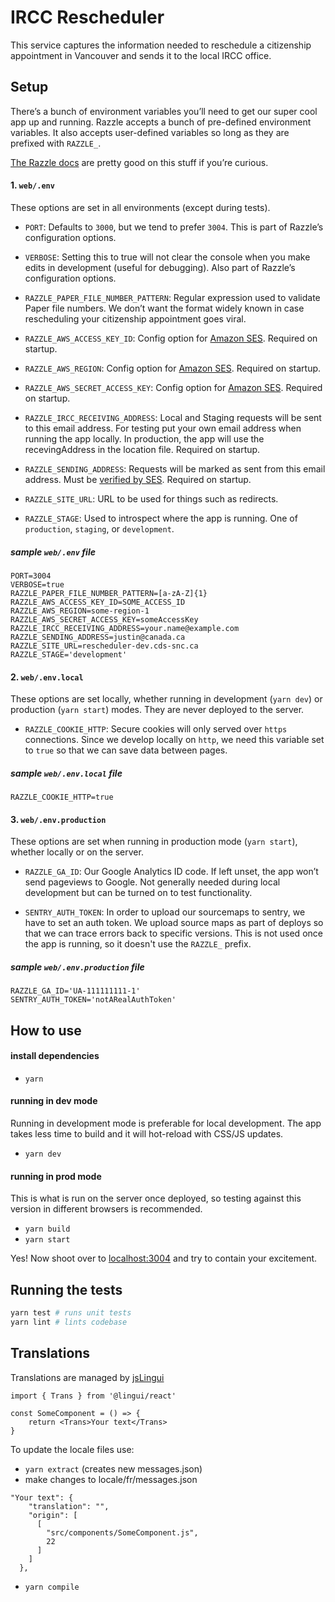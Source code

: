 # IRCC Rescheduler

This service captures the information needed to reschedule a citizenship appointment in Vancouver and sends it to the local IRCC office.

## Setup

There’s a bunch of environment variables you’ll need to get our super cool app up and running. Razzle accepts a bunch of pre-defined environment variables. It also accepts user-defined variables so long as they are prefixed with `RAZZLE_`.

[The Razzle docs](https://github.com/jaredpalmer/razzle#environment-variables) are pretty good on this stuff if you’re curious.

#### 1. `web/.env`

These options are set in all environments (except during tests).

- `PORT`: Defaults to `3000`, but we tend to prefer `3004`. This is part of Razzle’s configuration options.

- `VERBOSE`: Setting this to true will not clear the console when you make edits in development (useful for debugging). Also part of Razzle’s configuration options.

- `RAZZLE_PAPER_FILE_NUMBER_PATTERN`: Regular expression used to validate Paper file numbers. We don’t want the format widely known in case rescheduling your citizenship appointment goes viral.

- `RAZZLE_AWS_ACCESS_KEY_ID`: Config option for [Amazon SES](https://aws.amazon.com/ses/). Required on startup.

- `RAZZLE_AWS_REGION`: Config option for [Amazon SES](https://aws.amazon.com/ses/). Required on startup.

- `RAZZLE_AWS_SECRET_ACCESS_KEY`: Config option for [Amazon SES](https://aws.amazon.com/ses/). Required on startup.

- `RAZZLE_IRCC_RECEIVING_ADDRESS`: Local and Staging requests will be sent to this email address. For testing put your own email address when running the app locally. In production, the app will use the recevingAddress in the location file.  Required on startup.

- `RAZZLE_SENDING_ADDRESS`: Requests will be marked as sent from this email address. Must be [verified by SES](https://docs.aws.amazon.com/ses/latest/DeveloperGuide/verify-email-addresses.html). Required on startup.

- `RAZZLE_SITE_URL`: URL to be used for things such as redirects.

- `RAZZLE_STAGE`: Used to introspect where the app is running. One of `production`, `staging`, or `development`.

##### sample `web/.env` file

```
PORT=3004
VERBOSE=true
RAZZLE_PAPER_FILE_NUMBER_PATTERN=[a-zA-Z]{1}
RAZZLE_AWS_ACCESS_KEY_ID=SOME_ACCESS_ID
RAZZLE_AWS_REGION=some-region-1
RAZZLE_AWS_SECRET_ACCESS_KEY=someAccessKey
RAZZLE_IRCC_RECEIVING_ADDRESS=your.name@example.com
RAZZLE_SENDING_ADDRESS=justin@canada.ca
RAZZLE_SITE_URL=rescheduler-dev.cds-snc.ca
RAZZLE_STAGE='development'
```

#### 2. `web/.env.local`

These options are set locally, whether running in development (`yarn dev`) or production (`yarn start`) modes. They are never deployed to the server.

- `RAZZLE_COOKIE_HTTP`: Secure cookies will only served over `https` connections. Since we develop locally on `http`, we need this variable set to `true` so that we can save data between pages.

##### sample `web/.env.local` file

```
RAZZLE_COOKIE_HTTP=true
```

#### 3. `web/.env.production`

These options are set when running in production mode (`yarn start`), whether locally or on the server.

- `RAZZLE_GA_ID`: Our Google Analytics ID code. If left unset, the app won’t send pageviews to Google. Not generally needed during local development but can be turned on to test functionality.

- `SENTRY_AUTH_TOKEN`: In order to upload our sourcemaps to sentry, we have to set an auth token. We upload source maps as part of deploys so that we can trace errors back to specific versions. This is not used once the app is running, so it doesn't use the `RAZZLE_` prefix.

##### sample `web/.env.production` file

```
RAZZLE_GA_ID='UA-111111111-1'
SENTRY_AUTH_TOKEN='notARealAuthToken'
```

## How to use

#### install dependencies

- `yarn`


#### running in dev mode

Running in development mode is preferable for local development. The app takes less time to build and it will hot-reload with CSS/JS updates.

- `yarn dev`

#### running in prod mode

This is what is run on the server once deployed, so testing against this version in different browsers is recommended.

- `yarn build`
- `yarn start`

Yes! Now shoot over to [localhost:3004](http://localhost:3004) and try to contain your excitement.

## Running the tests

```bash
yarn test # runs unit tests
yarn lint # lints codebase
```

## Translations

Translations are managed by [jsLingui](https://lingui.js.org/tutorials/react.html)

```
import { Trans } from '@lingui/react'

const SomeComponent = () => {
    return <Trans>Your text</Trans>
}

```

To update the locale files use:

- `yarn extract` (creates new messages.json)
- make changes to locale/fr/messages.json

```
"Your text": {
    "translation": "",
    "origin": [
      [
        "src/components/SomeComponent.js",
        22
      ]
    ]
  },
```

- `yarn compile`